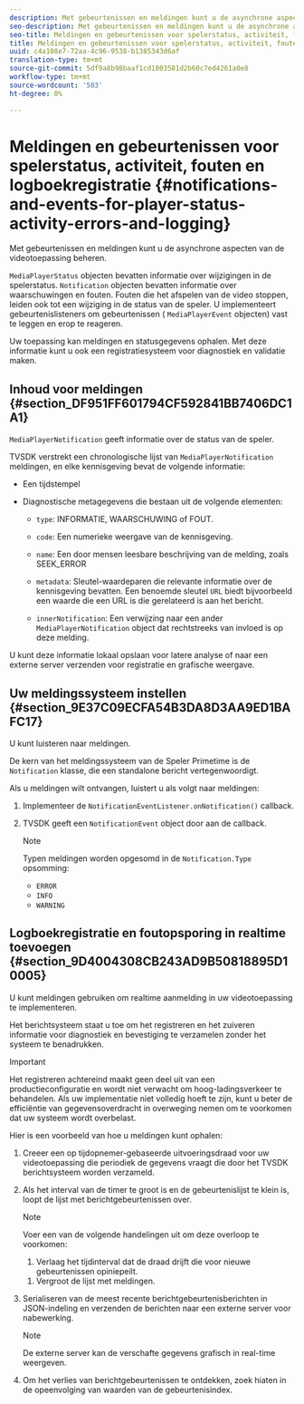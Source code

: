 ```yaml
---
description: Met gebeurtenissen en meldingen kunt u de asynchrone aspecten van de videotoepassing beheren.
seo-description: Met gebeurtenissen en meldingen kunt u de asynchrone aspecten van de videotoepassing beheren.
seo-title: Meldingen en gebeurtenissen voor spelerstatus, activiteit, fouten en logboekregistratie
title: Meldingen en gebeurtenissen voor spelerstatus, activiteit, fouten en logboekregistratie
uuid: c4a108e7-72aa-4c96-9538-b1385343d6af
translation-type: tm+mt
source-git-commit: 5df9a8b98baaf1cd1803581d2b60c7ed4261a0e8
workflow-type: tm+mt
source-wordcount: '503'
ht-degree: 0%

---
```



# Meldingen en gebeurtenissen voor spelerstatus, activiteit, fouten en logboekregistratie {#notifications-and-events-for-player-status-activity-errors-and-logging}

Met gebeurtenissen en meldingen kunt u de asynchrone aspecten van de videotoepassing beheren.

`MediaPlayerStatus` objecten bevatten informatie over wijzigingen in de spelerstatus. `Notification` objecten bevatten informatie over waarschuwingen en fouten. Fouten die het afspelen van de video stoppen, leiden ook tot een wijziging in de status van de speler. U implementeert gebeurtenislisteners om gebeurtenissen ( `MediaPlayerEvent` objecten) vast te leggen en erop te reageren.

Uw toepassing kan meldingen en statusgegevens ophalen. Met deze informatie kunt u ook een registratiesysteem voor diagnostiek en validatie maken.

## Inhoud voor meldingen {#section_DF951FF601794CF592841BB7406DC1A1}

`MediaPlayerNotification` geeft informatie over de status van de speler.

TVSDK verstrekt een chronologische lijst van `MediaPlayerNotification` meldingen, en elke kennisgeving bevat de volgende informatie:

* Een tijdstempel
* Diagnostische metagegevens die bestaan uit de volgende elementen:

   * `type`: INFORMATIE, WAARSCHUWING of FOUT.
   * `code`: Een numerieke weergave van de kennisgeving.
   * `name`: Een door mensen leesbare beschrijving van de melding, zoals SEEK_ERROR
   * `metadata`: Sleutel-waardeparen die relevante informatie over de kennisgeving bevatten. Een benoemde sleutel `URL` biedt bijvoorbeeld een waarde die een URL is die gerelateerd is aan het bericht.

   * `innerNotification`: Een verwijzing naar een ander `MediaPlayerNotification` object dat rechtstreeks van invloed is op deze melding.

U kunt deze informatie lokaal opslaan voor latere analyse of naar een externe server verzenden voor registratie en grafische weergave.

## Uw meldingssysteem instellen {#section_9E37C09ECFA54B3DA8D3AA9ED1BAFC17}

U kunt luisteren naar meldingen.

De kern van het meldingssysteem van de Speler Primetime is de `Notification` klasse, die een standalone bericht vertegenwoordigt.

Als u meldingen wilt ontvangen, luistert u als volgt naar meldingen:

1. Implementeer de `NotificationEventListener.onNotification()` callback.
1. TVSDK geeft een `NotificationEvent` object door aan de callback.

   >[!NOTE]
   >
   >Typen meldingen worden opgesomd in de `Notification.Type` opsomming:

   * `ERROR`
   * `INFO`
   * `WARNING`

## Logboekregistratie en foutopsporing in realtime toevoegen {#section_9D4004308CB243AD9B50818895D10005}

U kunt meldingen gebruiken om realtime aanmelding in uw videotoepassing te implementeren.

Het berichtsysteem staat u toe om het registreren en het zuiveren informatie voor diagnostiek en bevestiging te verzamelen zonder het systeem te benadrukken.

>[!IMPORTANT]
>
>Het registreren achtereind maakt geen deel uit van een productieconfiguratie en wordt niet verwacht om hoog-ladingsverkeer te behandelen. Als uw implementatie niet volledig hoeft te zijn, kunt u beter de efficiëntie van gegevensoverdracht in overweging nemen om te voorkomen dat uw systeem wordt overbelast.

Hier is een voorbeeld van hoe u meldingen kunt ophalen:

1. Creeer een op tijdopnemer-gebaseerde uitvoeringsdraad voor uw videotoepassing die periodiek de gegevens vraagt die door het TVSDK berichtsysteem worden verzameld.
1. Als het interval van de timer te groot is en de gebeurtenislijst te klein is, loopt de lijst met berichtgebeurtenissen over.

   >[!NOTE]
   >
   >Voer een van de volgende handelingen uit om deze overloop te voorkomen:
   >
   >1. Verlaag het tijdinterval dat de draad drijft die voor nieuwe gebeurtenissen opiniepeilt.
      >
      >
   1. Vergroot de lijst met meldingen.


1. Serialiseren van de meest recente berichtgebeurtenisberichten in JSON-indeling en verzenden de berichten naar een externe server voor nabewerking.

   >[!NOTE]
   >
   >De externe server kan de verschafte gegevens grafisch in real-time weergeven.

1. Om het verlies van berichtgebeurtenissen te ontdekken, zoek hiaten in de opeenvolging van waarden van de gebeurtenisindex.